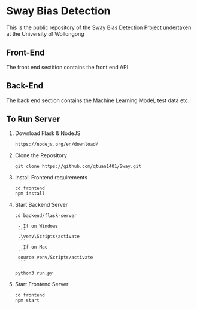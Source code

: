# Sway Bias Detection

This is the public repository of the Sway Bias Detection Project undertaken at the University of Wollongong

## Front-End

The front end sectition contains the front end API

## Back-End

The back end section contains the Machine Learning Model, test data etc.

## To Run Server

1. Download Flask & NodeJS
    ```
    https://nodejs.org/en/download/
    ```
2. Clone the Repository 
    ```
    git clone https://github.com/qtuan1401/Sway.git
    ```
3. Install Frontend requirements
    ```
    cd frontend
    npm install
    ```
4. Start Backend Server
    ```
    cd backend/flask-server
    ```
        - If on Windows
        ```
        .\venv\Scripts\activate
        ```
        - If on Mac
        ```
        source venv/Scripts/activate
        ```
    ```
    python3 run.py
    ```
5. Start Frontend Server
    ```
    cd frontend
    npm start
    ```